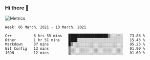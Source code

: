### Hi there 👋

![Metrics](https://github.com/radoapx/radoapx/blob/main/github-metrics.svg)

<!--START_SECTION:waka-->
```text
Week: 06 March, 2021 - 13 March, 2021

C++          8 hrs 55 mins   ██████████████████▒░░░░░░   73.88 % 
Other        1 hr 51 mins    ████░░░░░░░░░░░░░░░░░░░░░   15.43 % 
Markdown     37 mins         █▒░░░░░░░░░░░░░░░░░░░░░░░   05.23 % 
Git Config   13 mins         ▒░░░░░░░░░░░░░░░░░░░░░░░░   01.90 % 
JSON         12 mins         ▒░░░░░░░░░░░░░░░░░░░░░░░░   01.69 % 
```
<!--END_SECTION:waka-->

<!--
**radoapx/radoapx** is a ✨ _special_ ✨ repository because its `README.md` (this file) appears on your GitHub profile.

Here are some ideas to get you started:

- 🔭 I’m currently working on ...
- 🌱 I’m currently learning ...
- 👯 I’m looking to collaborate on ...
- 🤔 I’m looking for help with ...
- 💬 Ask me about ...
- 📫 How to reach me: ...
- 😄 Pronouns: ...
- ⚡ Fun fact: ...
-->
